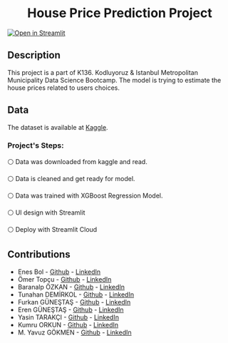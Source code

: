 <h1 align="center">House Price Prediction Project</h1>


[![Open in Streamlit](https://static.streamlit.io/badges/streamlit_badge_black_white.svg)](https://ysntrkc-house-price-prediction-00-main-page--fjti2c.streamlitapp.com/)

## Description
This project is a part of K136. Kodluyoruz & Istanbul Metropolitan Municipality Data Science Bootcamp. The model is trying to estimate the house prices related to users choices.

## Data
The dataset is available at [Kaggle](https://www.kaggle.com/c/house-prices-advanced-regression-techniques).

<h3 align="left">Project's Steps:</h3>

⚪️ Data was downloaded from kaggle and read.

⚪️ Data is cleaned and get ready for model.

⚪️ Data was trained with XGBoost Regression Model.

⚪️ UI design with Streamlit

⚪️ Deploy with Streamlit Cloud


## Contributions
* Enes Bol - [Github](https://github.com/enesbol) - [LinkedIn](https://www.linkedin.com/in/enesbol)
* Ömer Topçu - [Github](https://github.com/dromertopcu) - [LinkedIn](https://www.linkedin.com/in/drot)
* Baranalp ÖZKAN - [Github](https://github.com/baranalpozkan) - [LinkedIn](https://www.linkedin.com/in/baranalpozkan)
* Tunahan DEMİRKOL - [Github](https://github.com/TunahanDemirkol) - [LinkedIn](https://www.linkedin.com/in/tunahandemirkol)
* Furkan GÜNEŞTAŞ - [Github](https://github.com/fgunestas) - [LinkedIn](https://www.linkedin.com/in/fgunestas)
* Eren GÜNEŞTAŞ - [Github](https://github.com/shuharii) - [LinkedIn](https://www.linkedin.com/in/erengunestas)
* Yasin TARAKÇI - [Github](https://github.com/ysntrkc) - [LinkedIn](https://www.linkedin.com/in/yasintarakci)
* Kumru ORKUN - [Github](https://github.com/kumruo) - [LinkedIn](https://www.linkedin.com/in/kumruorkun)
* M. Yavuz GÖKMEN - [Github](https://github.com/AbyssWatcher-17) - [LinkedIn](https://www.linkedin.com/in/myavuzgokmen)
